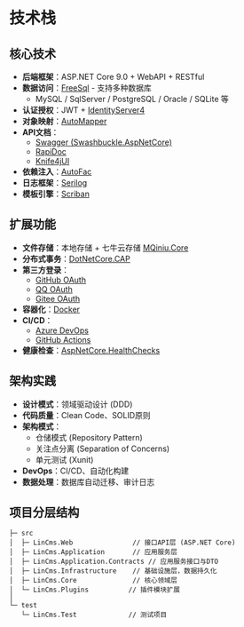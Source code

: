 # 技术栈

## 核心技术

- **后端框架**：ASP.NET Core 9.0 + WebAPI + RESTful
- **数据访问**：[FreeSql](https://github.com/dotnetcore/FreeSql) - 支持多种数据库
  - MySQL / SqlServer / PostgreSQL / Oracle / SQLite 等
- **认证授权**：JWT + [IdentityServer4](https://github.com/IdentityServer/IdentityServer4)
- **对象映射**：[AutoMapper](https://automapper.org/)
- **API文档**：
  - [Swagger (Swashbuckle.AspNetCore)](https://github.com/domaindrivendev/Swashbuckle.AspNetCore)
  - [RapiDoc](https://github.com/luoyunchong/IGeekFan.AspNetCore.RapiDoc) 
  - [Knife4jUI](https://github.com/luoyunchong/IGeekFan.AspNetCore.Knife4jUI)
- **依赖注入**：[AutoFac](https://github.com/autofac/Autofac.Extensions.DependencyInjection)
- **日志框架**：[Serilog](https://github.com/serilog/serilog-aspnetcore)
- **模板引擎**：[Scriban](https://github.com/lunet-io/scriban)

## 扩展功能

- **文件存储**：本地存储 + 七牛云存储 [MQiniu.Core](https://github.com/Hello-Mango/MQiniu.Core)
- **分布式事务**：[DotNetCore.CAP](https://github.com/dotnetcore/CAP)
- **第三方登录**：
  - [GitHub OAuth](https://github.com/aspnet-contrib/AspNet.Security.OAuth.Providers/tree/dev/src/AspNet.Security.OAuth.GitHub)
  - [QQ OAuth](https://github.com/aspnet-contrib/AspNet.Security.OAuth.Providers/tree/dev/src/AspNet.Security.OAuth.QQ)
  - [Gitee OAuth](https://github.com/aspnet-contrib/AspNet.Security.OAuth.Providers/tree/dev/src/AspNet.Security.OAuth.Gitee)
- **容器化**：[Docker](https://docs.docker.com/)
- **CI/CD**：
  - [Azure DevOps](https://dev.azure.com/)
  - [GitHub Actions](https://help.github.com/en/actions)
- **健康检查**：[AspNetCore.HealthChecks](https://github.com/xabaril/AspNetCore.Diagnostics.HealthChecks)

## 架构实践

- **设计模式**：领域驱动设计 (DDD)
- **代码质量**：Clean Code、SOLID原则
- **架构模式**：
  - 仓储模式 (Repository Pattern)
  - 关注点分离 (Separation of Concerns)
  - 单元测试 (Xunit)
- **DevOps**：CI/CD、自动化构建
- **数据处理**：数据库自动迁移、审计日志

## 项目分层结构

```
├─ src
│  ├─ LinCms.Web               // 接口API层 (ASP.NET Core)
│  ├─ LinCms.Application       // 应用服务层
│  ├─ LinCms.Application.Contracts // 应用服务接口与DTO
│  ├─ LinCms.Infrastructure    // 基础设施层，数据持久化
│  ├─ LinCms.Core              // 核心领域层
│  └─ LinCms.Plugins          // 插件模块扩展
│
└─ test
   └─ LinCms.Test             // 测试项目
